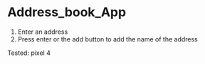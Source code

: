 # Address_book_App
1) Enter an address
2) Press enter or the add button to add the name of the address

Tested: pixel 4

